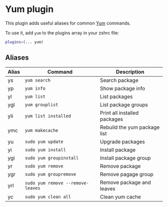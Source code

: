 # Yum plugin

This plugin adds useful aliases for common [Yum](http://yum.baseurl.org/) commands.

To use it, add `yum` to the plugins array in your zshrc file:

```zsh
plugins=(... yum)
```

## Aliases

| Alias | Command                           | Description                  |
| ----- | --------------------------------- | ---------------------------- |
| ys    | `yum search`                      | Search package               |
| yp    | `yum info`                        | Show package info            |
| yl    | `yum list`                        | List packages                |
| ygl   | `yum grouplist`                   | List package groups          |
| yli   | `yum list installed`              | Print all installed packages |
| ymc   | `yum makecache`                   | Rebuild the yum package list |
| yu    | `sudo yum update`                 | Upgrade packages             |
| yi    | `sudo yum install`                | Install package              |
| ygi   | `sudo yum groupinstall`           | Install package group        |
| yr    | `sudo yum remove`                 | Remove package               |
| ygr   | `sudo yum groupremove`            | Remove pagage group          |
| yrl   | `sudo yum remove --remove-leaves` | Remove package and leaves    |
| yc    | `sudo yum clean all`              | Clean yum cache              |
